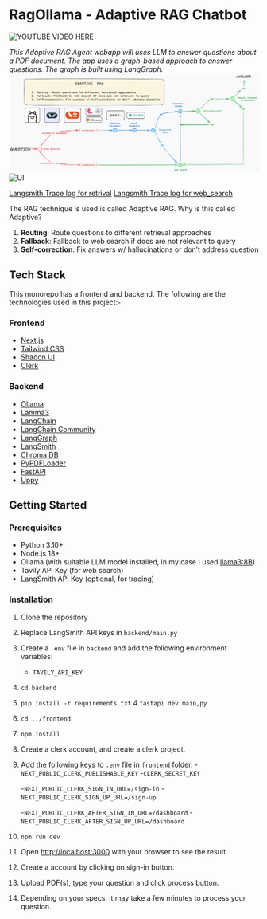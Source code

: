 # RagOllama - Adaptive RAG Chatbot
![YOUTUBE VIDEO HERE]()

_This Adaptive RAG Agent webapp will uses LLM to answer questions about a PDF document. The app uses a graph-based approach to answer questions. The graph is built using LangGraph._
![Rag Ollama Architecture](https://github.com/CantBeSubh/rag-ollama/blob/main/Rag%20Ollama.png?raw=true)
![UI](https://github.com/CantBeSubh/rag-ollama/assets/83113185/bb5af511-5183-4dde-ac97-cbb43fef421d)

[Langsmith Trace log for retrival](https://smith.langchain.com/public/8a9e2a91-94bc-4bac-ab8a-63f5b2ea046c/r)
[Langsmith Trace log for web_search](https://smith.langchain.com/public/5e01d27d-c218-4507-b46d-6e95302ae0d0/r)

The RAG technique is used is called Adaptive RAG. Why is this called Adaptive?
1. **Routing**: Route questions to different retrieval approaches
2. **Fallback**:  Fallback to web search if docs are not relevant to query
3. **Self-correction**: Fix answers w/ hallucinations or don’t address question

## Tech Stack
This monorepo has a frontend and backend. The following are the technologies used in this project:-

### Frontend
- [Next.js](https://nextjs.org/)
- [Tailwind CSS](https://tailwindcss.com/)
- [Shadcn UI](https://ui.shadcn.com/)
- [Clerk](https://clerk.dev/)

### Backend
- [Ollama](https://ollama.com/)
- [Lamma3](https://llama.meta.com/llama3/)
- [LangChain](https://www.langchain.com/)
- [LangChain Community](https://pypi.org/project/langchain-community/)
- [LangGraph](https://blog.langchain.dev/langgraph/)
- [LangSmith](https://smith.langchain.com/)
- [Chroma DB](https://www.trychroma.com/)
- [PyPDFLoader](https://python.langchain.com/docs/modules/data_connection/document_loaders/pdf/)
- [FastAPI](https://fastapi.tiangolo.com/)
- [Uppy](https://uppy.io/)

## Getting Started
### Prerequisites
- Python 3.10+
- Node.js 18+
- Ollama (with suitable LLM model installed, in my case I used [llama3:8B](https://llama.meta.com/llama3/))
- Tavily API Key (for web search)
- LangSmith API Key (optional, for tracing)

### Installation

1. Clone the repository
2. Replace LangSmith API keys in `backend/main.py`
3. Create a `.env` file in `backend` and add the following environment variables:
    - `TAVILY_API_KEY`
4. `cd backend`
5. `pip install -r requirements.txt`
4.`fastapi dev main,py`
1. `cd ../frontend`
2. `npm install`
3. Create a clerk account, and create a clerk project.
4. Add the following keys to `.env` file in `frontend` folder.
    -`NEXT_PUBLIC_CLERK_PUBLISHABLE_KEY`
    -`CLERK_SECRET_KEY`

    -`NEXT_PUBLIC_CLERK_SIGN_IN_URL=/sign-in`
    -`NEXT_PUBLIC_CLERK_SIGN_UP_URL=/sign-up`

    -`NEXT_PUBLIC_CLERK_AFTER_SIGN_IN_URL=/dashboard`
    -`NEXT_PUBLIC_CLERK_AFTER_SIGN_UP_URL=/dashboard`
5. `npm run dev`
6. Open [http://localhost:3000](http://localhost:3000) with your browser to see the result.
7. Create a account by clicking on sign-in button.
8. Upload PDF(s), type your question and click process button.
9. Depending on your specs, it may take a few minutes to process your question.
